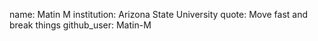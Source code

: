 name: Matin M
institution: Arizona State University
quote: Move fast and break things
github_user: Matin-M